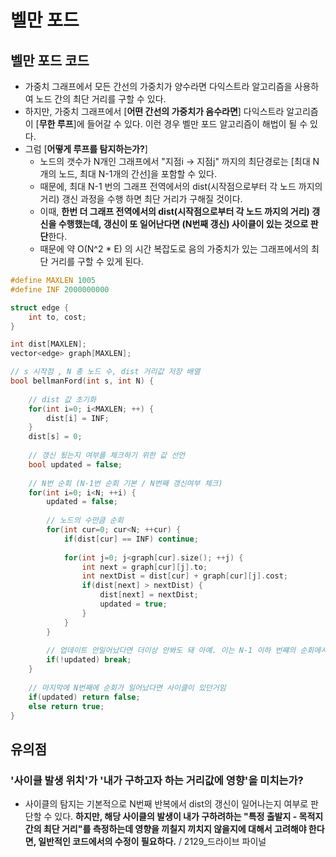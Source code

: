 # 벨만 포드

## 벨만 포드 코드

- 가중치 그래프에서 모든 간선의 가중치가 양수라면 다익스트라 알고리즘을 사용하여 노드 간의 최단 거리를 구할 수 있다.
- 하지만, 가중치 그래프에서 [**어떤 간선의 가중치가 음수라면**] 다익스트라 알고리즘이 [**무한 루프**]에 들어갈 수 있다. 이런 경우 벨만 포드 알고리즘이 해법이 될 수 있다.
- 그럼 [**어떻게 루프를 탐지하는가?**]
    - 노드의 갯수가 N개인 그래프에서 "지점i -> 지점j" 까지의 최단경로는 [최대 N개의 노드, 최대 N-1개의 간선]을 포함할 수 있다.
    - 때문에, 최대 N-1 번의 그래프 전역에서의 dist(시작점으로부터 각 노드 까지의 거리) 갱신 과정을 수행 하면 최단 거리가 구해질 것이다.
    - 이때, **한번 더 그래프 전역에서의 dist(시작점으로부터 각 노드 까지의 거리) 갱신을 수행했는데, 갱신이 또 일어난다면 (N번째 갱신) 사이클이 있는 것으로 판단**한다.
    - 때문에 약 O(N^2 \* E) 의 시간 복잡도로 음의 가중치가 있는 그래프에서의 최단 거리를 구할 수 있게 된다.

```cpp
#define MAXLEN 1005
#define INF 2000000000

struct edge {
    int to, cost;
}

int dist[MAXLEN];
vector<edge> graph[MAXLEN];

// s 시작점 , N 총 노드 수, dist 거리값 저장 배열
bool bellmanFord(int s, int N) {
    
    // dist 값 초기화
    for(int i=0; i<MAXLEN; ++) {
        dist[i] = INF;
    }
    dist[s] = 0;
    
    // 갱신 됬는지 여부를 체크하기 위한 값 선언
    bool updated = false;
    
    // N번 순회 (N-1번 순회 기본 / N번째 갱신여부 체크)
    for(int i=0; i<N; ++i) {
        updated = false;
        
        // 노드의 수만큼 순회
        for(int cur=0; cur<N; ++cur) {
            if(dist[cur] == INF) continue;
            
            for(int j=0; j<graph[cur].size(); ++j) {
                int next = graph[cur][j].to;
                int nextDist = dist[cur] + graph[cur][j].cost;
                if(dist[next] > nextDist) {
                    dist[next] = nextDist;
                    updated = true;
                }
            }
        }
        
        // 업데이트 안일어났다면 더이상 안봐도 돼 아예. 이는 N-1 이하 번쨰의 순회에서 일어날 수 있음
        if(!updated) break;
    }  
    
    // 마지막에 N번째에 순회가 일어났다면 사이클이 있던거임
    if(updated) return false;
    else return true;
}
```


## 유의점

### '사이클 발생 위치'가 '내가 구하고자 하는 거리값에 영향'을 미치는가?

- 사이클의 탐지는 기본적으로 N번째 반복에서 dist의 갱신이 일어나는지 여부로 판단할 수 있다. **하지만, 해당 사이클의 발생이 내가 구하려하는 "특정 출발지 - 목적지 간의 최단 거리"를 측정하는데 영향을 끼칠지 끼치지 않을지에 대해서 고려해야 한다면, 일반적인 코드에서의 수정이 필요하다.** / 2129_드라이브 파이널
